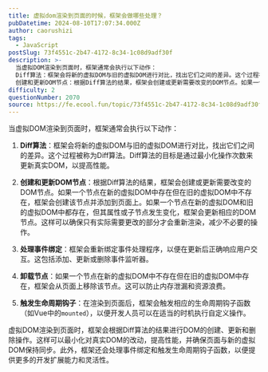 ```yaml
---
title: 虚拟dom渲染到页面的时候，框架会做哪些处理？
pubDatetime: 2024-08-10T17:07:34.000Z
author: caorushizi
tags:
  - JavaScript
postSlug: 73f4551c-2b47-4172-8c34-1c08d9adf30f
description: >-
  当虚拟DOM渲染到页面时，框架通常会执行以下动作：
  Diff算法：框架会将新的虚拟DOM与旧的虚拟DOM进行对比，找出它们之间的差异。这个过程被称为Diff算法。Diff算法的目标是通过最小化操作次数来更新真实DOM，以提高性能。
  创建和更新DOM节点：根据Diff算法的结果，框架会创建或更新需要改变的DOM节点。如果一个节点在新的虚拟DOM中存在但在旧的虚拟DOM中不存在，框架会创建该节点并添加
difficulty: 2
questionNumber: 2070
source: https://fe.ecool.fun/topic/73f4551c-2b47-4172-8c34-1c08d9adf30f
---
```


当虚拟DOM渲染到页面时，框架通常会执行以下动作：

1. **Diff算法**：框架会将新的虚拟DOM与旧的虚拟DOM进行对比，找出它们之间的差异。这个过程被称为Diff算法。Diff算法的目标是通过最小化操作次数来更新真实DOM，以提高性能。

2. **创建和更新DOM节点**：根据Diff算法的结果，框架会创建或更新需要改变的DOM节点。如果一个节点在新的虚拟DOM中存在但在旧的虚拟DOM中不存在，框架会创建该节点并添加到页面上。如果一个节点在新的虚拟DOM和旧的虚拟DOM中都存在，但其属性或子节点发生变化，框架会更新相应的DOM节点。这样可以确保只有实际需要更改的部分才会重新渲染，减少不必要的操作。

3. **处理事件绑定**：框架会重新绑定事件处理程序，以便在更新后正确响应用户交互。这包括添加、更新或删除事件监听器。

4. **卸载节点**：如果一个节点在新的虚拟DOM中不存在但在旧的虚拟DOM中存在，框架会从页面上移除该节点。这可以防止内存泄漏和资源浪费。

5. **触发生命周期钩子**：在渲染到页面后，框架会触发相应的生命周期钩子函数（如Vue中的`mounted`），以便开发人员可以在适当的时机执行自定义操作。

虚拟DOM渲染到页面时，框架会根据Diff算法的结果进行DOM的创建、更新和删除操作。这样可以最小化对真实DOM的改动，提高性能，并确保页面与新的虚拟DOM保持同步。此外，框架还会处理事件绑定和触发生命周期钩子函数，以便提供更多的开发扩展能力和灵活性。

